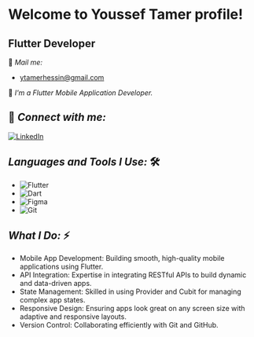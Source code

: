 # Welcome to Youssef Tamer profile!

## Flutter Developer 

📧 *Mail me:*
- [ytamerhessin@gmail.com](mailto:ytamerhessin@gmail.com)


📱 *I'm a Flutter Mobile Application Developer.*



## 🔗 *Connect with me:*

[![LinkedIn](https://img.shields.io/badge/LinkedIn-0A66C2?style=for-the-badge&logo=linkedin&logoColor=white)](https://www.linkedin.com/in/youssef-tamer-7484a122a?utm_source=share&utm_campaign=share_via&utm_content=profile&utm_medium=android_app)


## *Languages and Tools I Use:* 🛠 
- ![Flutter](https://img.shields.io/badge/Flutter-02569B?style=for-the-badge&logo=flutter&logoColor=white)
- ![Dart](https://img.shields.io/badge/Dart-0175C2?style=for-the-badge&logo=dart&logoColor=white)
- ![Figma](https://img.shields.io/badge/Figma-F24E1E?style=for-the-badge&logo=figma&logoColor=white)
- ![Git](https://img.shields.io/badge/Git-F05032?style=for-the-badge&logo=git&logoColor=white)
## *What I Do:* ⚡
- Mobile App Development: Building smooth, high-quality mobile applications using Flutter.
- API Integration: Expertise in integrating RESTful APIs to build dynamic and data-driven apps.
- State Management: Skilled in using Provider and Cubit for managing complex app states.
- Responsive Design: Ensuring apps look great on any screen size with adaptive and responsive layouts.
- Version Control: Collaborating efficiently with Git and GitHub.
